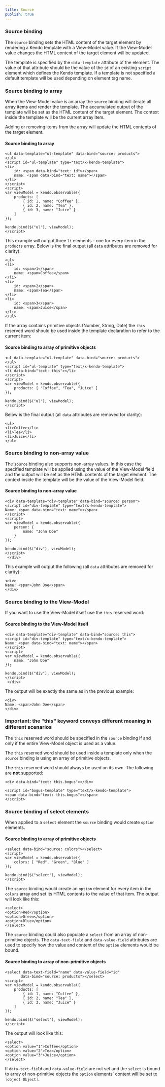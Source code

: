 ```yaml
---
title: Source
publish: true
---
```


### Source binding

The `source` binding sets the HTML content of the target element by rendering a Kendo template with a View-Model value. If the View-Model value changes
the HTML content of the target element will be updated.

The template is specified by the `data-template` attribute of the element. The value of that attribute should be the value of the `id` of
an existing `script` element which defines the Kendo template. If a template is not specified a default template will be
used depending on element tag name.

### Source binding to array

When the View-Model value is an array the `source` binding will iterate all array items and render the template. The accumulated output of the template
will be set as the HTML content of the target element. The context inside the template will be the current array item.

Adding or removing items from the array will update the HTML contents of the target element.

  

#### Source binding to array
 
    <ul data-template="ul-template" data-bind="source: products">
    </ul>
    <script id="ul-template" type="text/x-kendo-template">
    <li>
        id: <span data-bind="text: id"></span>
        name: <span data-bind="text: name"></span>
    </li>
    </script>
    <script>
    var viewModel = kendo.observable({
        products: [
            { id: 1, name: "Coffee" },
            { id: 2, name: "Tea" },
            { id: 3, name: "Juice" }
        ]
    });
    
    kendo.bind($("ul"), viewModel);
    </script>
      

This example will output three `li` elements - one for every item in the `products` array.
Below is the final output (all `data` attributes are removed for clarity):

 
    <ul>
    <li>
        id: <span>1</span>
        name: <span>Coffee</span>
    </li>
    <li>
        id: <span>2</span>
        name: <span>Tea</span>
    </li>
    <li>
        id: <span>3</span>
        name: <span>Juice</span>
    </li>
    </ul>
     

If the array contains primitive objects (Number, String, Date) the `this` reserved word should be used inside the template declaration to refer to the current item:

  

#### Source binding to array of primitive objects
 
    <ul data-template="ul-template" data-bind="source: products">
    </ul>
    <script id="ul-template" type="text/x-kendo-template">
    <li data-bind="text: this"></li>
    </script>
    <script>
    var viewModel = kendo.observable({
        products: [ "Coffee", "Tea", "Juice" ]
    });
    
    kendo.bind($("ul"), viewModel);
    </script>
      

Below is the final output (all `data` attributes are removed for clarity):

 
    <ul>
    <li>Coffee</li>
    <li>Tea</li>
    <li>Juice</li>
    </ul>
     

### Source binding to non-array value

The `source` binding also supports non-array values. In this case the specified template will be applied using the value of the View-Model field and the output will be set
as the HTML contents of the target element. The context inside the template will be the value of the View-Model field.

  

#### Source binding to non-array value
 
    <div data-template="div-template" data-bind="source: person">
    <script id="div-template" type="text/x-kendo-template">
    Name: <span data-bind="text: name"></span>
    </script>
    <script>
    var viewModel = kendo.observable({
        person: { 
            name: "John Doe"
        }
    });
    
    kendo.bind($("div"), viewModel);
    </script>
     </div> 

This example will output the following (all `data` attributes are removed for clarity):

 
    <div>
    Name: <span>John Doe</span>
    </div>
     

### Source binding to the View-Model

If you want to use the View-Model itself use the `this` reserved word:

  

#### Source binding to the View-Model itself
 
    <div data-template="div-template" data-bind="source: this">
    <script id="div-template" type="text/x-kendo-template">
    Name: <span data-bind="text: name"></span>
    </script>
    <script>
    var viewModel = kendo.observable({
        name: "John Doe"
    });
    
    kendo.bind($("div"), viewModel);
    </script>
     </div> 

The output will be exactly the same as in the previous example:

 
    <div>
    Name: <span>John Doe</span>
    </div>
     

### Important: the "this" keyword conveys different meaning in different scenarios

The `this` reserved word should be specified in the `source` binding if and only if the entire View-Model object is used as a value.

The `this` reserved word should be used inside a template only when the `source` binding is using an array of primitive objects.

The `this` reserved word should always be used on its own. The following are **not** supported:

 
    <div data-bind="text: this.bogus"></div>
     
    <script id="bogus-template" type="text/x-kendo-template">
    <span data-bind="text: this.bogus"></span>
    </script>
     

### Source binding of select elements

When applied to a `select` element the `source` binding would create `option` elements.

  

#### Source binding to array of primitive objects
 
    <select data-bind="source: colors"></select>
    <script>
    var viewModel = kendo.observable({
        colors: [ "Red", "Green", "Blue" ]
    });
    
    kendo.bind($("select"), viewModel);
    </script>
      

The `source` binding would create an `option` element for every item in the `colors` array and set its HTML contents to the value of that item.
The output will look like this:

 
    <select>
    <option>Red</option>
    <option>Green</option>
    <option>Blue</option>
    </select>
     

The `source` binding could also populate a `select` from an array of non-primitive objects. The
`data-text-field` and `data-value-field` attributes are used to specify how the value and content of the `option`
elements would be bound.

  

#### Source binding to array of non-primitive objects
 
    <select data-text-field="name" data-value-field="id" 
           data-bind="source: products"></select>
    <script>
    var viewModel = kendo.observable({
        products: [ 
            { id: 1, name: "Coffee" },
            { id: 2, name: "Tea" },
            { id: 3, name: "Juice" }
        ]
    });
    
    kendo.bind($("select"), viewModel);
    </script>
      

The output will look like this:

 
    <select>
    <option value="1">Coffee</option>
    <option value="2">Tea</option>
    <option value="3">Juice</option>
    </select>
     

If `data-text-field` and `data-value-field` are not set and the `select` is bound to array of non-primitive objects the `option`
elements' content will be set to `[object Object]`.
